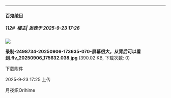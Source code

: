 ﻿
*****

####  百鬼绫目  
##### 112#         楼主| 发表于 2025-9-23 17:26

<img src="https://img.stage1st.com/forum/202509/23/172541pwyyz3qqwfqh3gf3.jpg" referrerpolicy="no-referrer">

<strong>录制-2498734-20250906-173635-070-屏幕很大，从背后可以看到.flv_20250906_175632.038.jpg</strong> (390.02 KB, 下载次数: 0)

下载附件

2025-9-23 17:25 上传

月夜织Orihime

